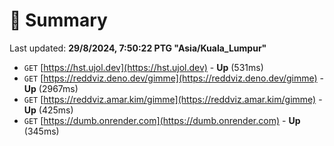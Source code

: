 # 📖 Summary
Last updated: **29/8/2024, 7:50:22 PTG "Asia/Kuala_Lumpur"**

- `GET` [https://hst.ujol.dev](https://hst.ujol.dev) - **Up** (531ms)
- `GET` [https://reddviz.deno.dev/gimme](https://reddviz.deno.dev/gimme) - **Up** (2967ms)
- `GET` [https://reddviz.amar.kim/gimme](https://reddviz.amar.kim/gimme) - **Up** (425ms)
- `GET` [https://dumb.onrender.com](https://dumb.onrender.com) - **Up** (345ms)
